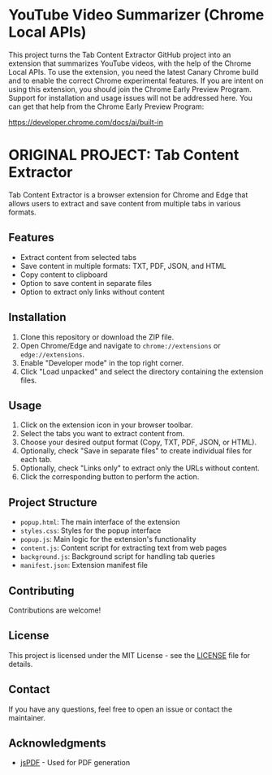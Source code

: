 # YouTube Video Summarizer (Chrome Local APIs)

This project turns the Tab Content Extractor GitHub project into an extension that summarizes YouTube videos, with the help of the Chrome Local APIs.  To use the extension, you need the latest Canary Chrome build and to enable the correct Chrome experimental features.  If you are intent on using this extension, you should join the Chrome Early Preview Program.  Support for installation and usage issues will not be addressed here.  You can get that help from the Chrome Early Preview Program:

https://developer.chrome.com/docs/ai/built-in

# ORIGINAL PROJECT: Tab Content Extractor

Tab Content Extractor is a browser extension for Chrome and Edge that allows users to extract and save content from multiple tabs in various formats.

## Features

- Extract content from selected tabs
- Save content in multiple formats: TXT, PDF, JSON, and HTML
- Copy content to clipboard
- Option to save content in separate files
- Option to extract only links without content

## Installation

1. Clone this repository or download the ZIP file.
2. Open Chrome/Edge and navigate to `chrome://extensions` or `edge://extensions`.
3. Enable "Developer mode" in the top right corner.
4. Click "Load unpacked" and select the directory containing the extension files.

## Usage

1. Click on the extension icon in your browser toolbar.
2. Select the tabs you want to extract content from.
3. Choose your desired output format (Copy, TXT, PDF, JSON, or HTML).
4. Optionally, check "Save in separate files" to create individual files for each tab.
5. Optionally, check "Links only" to extract only the URLs without content.
6. Click the corresponding button to perform the action.

## Project Structure

- `popup.html`: The main interface of the extension
- `styles.css`: Styles for the popup interface
- `popup.js`: Main logic for the extension's functionality
- `content.js`: Content script for extracting text from web pages
- `background.js`: Background script for handling tab queries
- `manifest.json`: Extension manifest file

## Contributing

Contributions are welcome! 

## License

This project is licensed under the MIT License - see the [LICENSE](LICENSE) file for details.

## Contact

If you have any questions, feel free to open an issue or contact the maintainer.

## Acknowledgments

- [jsPDF](https://github.com/MrRio/jsPDF) - Used for PDF generation

